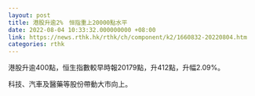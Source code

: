 ```yaml
---
layout: post
title: 港股升逾2%　恒指重上20000點水平
date: 2022-08-04 10:33:32.000000000 +08:00
link: https://news.rthk.hk/rthk/ch/component/k2/1660832-20220804.htm
categories: rthk
---
```


港股升逾400點，恒生指數較早時報20179點，升412點，升幅2.09%。

科技、汽車及醫藥等股份帶動大市向上。
